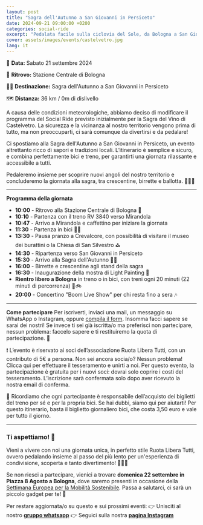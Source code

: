 ```yaml
---
layout: post
title: "Sagra dell'Autunno a San Giovanni in Persiceto"
date: 2024-09-21 09:00:00 +0200
categories: social-ride
excerpt: "Pedalata facile sulla ciclovia del Sole, da Bologna a San Giovanni in Persiceto"
cover: assets/images/events/castelvetro.jpg
lang: it
---
```


📅 **Data:** Sabato 21 settembre 2024

📍 **Ritrovo:** Stazione Centrale di Bologna

🚴‍♂️ **Destinazione:** Sagra dell'Autunno a San Giovanni in Persiceto

🗺️ **Distanza:** 36 km / 0m di dislivello

A causa delle condizioni meteorologiche, abbiamo deciso di modificare il programma del Social Ride previsto inizialmente per la Sagra del Vino di Castelvetro. La sicurezza e la vicinanza al nostro territorio vengono prima di tutto, ma non preoccuparti, ci sarà comunque da divertirsi e da pedalare!

Ci spostiamo alla Sagra dell'Autunno a San Giovanni in Persiceto, un evento altrettanto ricco di sapori e tradizioni locali. L’itinerario è semplice e sicuro, e combina perfettamente bici e treno, per garantirti una giornata rilassante e accessibile a tutti.

Pedaleremo insieme per scoprire nuovi angoli del nostro territorio e concluderemo la giornata alla sagra, tra crescentine, birrette e ballotta. 🚴‍♀️🍻

---
**Programma della giornata**
- **10:00** - Ritrovo alla Stazione Centrale di Bologna 🚂  
- **10:10** - Partenza con il treno RV 3840 verso Mirandola  
- **10:47** - Arrivo a Mirandola e caffettino per iniziare la giornata  
- **11:30** - Partenza in bici 🚴‍♂️  
- **13:30** - Pausa pranzo a Crevalcore, con possibilità di visitare il museo dei burattini o la Chiesa di San Silvestro ⛪️  
- **14:30** - Ripartenza verso San Giovanni in Persiceto  
- **15:30** - Arrivo alla Sagra dell'Autunno 🍻🥟  
- **16:00** - Birrette e crescentine agli stand della sagra  
- **16:30** - Inaugurazione della mostra di Light Painting 🎨  
- **Rientro libero a Bologna** in treno o in bici, con treni ogni 20 minuti (22 minuti di percorrenza) 🚆🚲  
- **20:00** - Concertino "Boom Live Show" per chi resta fino a sera 🎶

---
**Come partecipare**
Per iscriverti, inviaci una mail, un messaggio su WhatsApp o Instagram, oppure [compila il form](https://forms.gle/8QPTkKRwqebubqe96). Insomma facci sapere se sarai dei nostri!
Se invece ti sei già iscritta/o ma preferisci non partecipare, nessun problema: faccelo sapere e ti restituiremo la quota di partecipazione. 🤑

❗️ L’evento è riservato ai soci dell’associazione Ruota Libera Tutti, con un contributo di 5€ a persona.
Non sei ancora socia/o? Nessun problema! Clicca qui per effettuare il tesseramento e unirti a noi. Per questo evento, la partecipazione è gratuita per i nuovi soci: dovrai solo coprire i costi del tesseramento. L’iscrizione sarà confermata solo dopo aver ricevuto la nostra email di conferma.

🚆 Ricordiamo che ogni partecipante è responsabile dell’acquisto dei biglietti del treno per sé e per la propria bici. Se hai dubbi, siamo qui per aiutarti! Per questo itinerario, basta il biglietto giornaliero bici, che costa 3,50 euro e vale per tutto il giorno.

---

### **Ti aspettiamo! 🌟**

Vieni a vivere con noi una giornata unica, in perfetto stile Ruota Libera Tutti, ovvero pedalando insieme al passo del più lento per un'esperienza di condivisione, scoperta e tanto divertimento! 🚴‍♀️🍇 

Se non riesci a partecipare, vienici a trovare **domenica 22 settembre in Piazza 8 Agosto a Bologna**, dove saremo presenti in occasione della [Settimana Europea per la Mobilità Sostenibile](https://ruota-libera-tutti.github.io/altri-eventi/2024/09/22/sem). Passa a salutarci, ci sarà un piccolo gadget per te! 🎁

Per restare aggiornata/o su questo e sui prossimi eventi: 
👉 Unisciti al nostro **[gruppo whatsapp](https://chat.whatsapp.com/L0AhkPWrf7PKQyTK6Fuf16)**
👉 Seguici sulla nostra **[pagina Instagram](https://instagram.com/ruotaliberatutti)**
